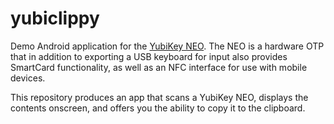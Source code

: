 yubiclippy
==========

Demo Android application for the [YubiKey NEO](https://www.yubico.com/products/yubikey-hardware/yubikey-neo/). The NEO is a hardware OTP that in addition to exporting a USB keyboard for input also provides SmartCard functionality, as well as an NFC interface for use with mobile devices.

This repository produces an app that scans a YubiKey NEO, displays the contents onscreen, and offers you the
ability to copy it to the clipboard.
